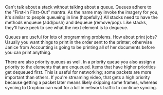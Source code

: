 Can't talk about a stack without talking about a queue. Queues adhere to the "First-In First-Out" mantra. As the name may invoke the imagery for you, it's similar to people queueing in line (hopefully.) All stacks need to have the methods enqueue (add/push) and dequeue (remove/pop). Like stacks, they'll have peek to see what the next element is to dequeue.

Queues are useful for lots of programming problems. How about print jobs? Usually you want things to print in the order sent to the printer; otherwise Janice from Accounting is going to be printing all of her documents before you can print anything.

There are also priority queues as well. In a priority queue you also assign a priority to the elements that are enqueued. Items that have higher priorities get dequeued first. This is useful for networking; some packets are more important than others. If you're streaming video, that gets a high priority because getting a packet later means likely skipping some frames, whereas syncing to Dropbox can wait for a lull in network traffic to continue syncing.

